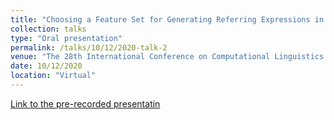 ```yaml
---
title: "Choosing a Feature Set for Generating Referring Expressions in Context"
collection: talks
type: "Oral presentation"
permalink: /talks/10/12/2020-talk-2
venue: "The 28th International Conference on Computational Linguistics (COLING2020) "
date: 10/12/2020
location: "Virtual"
---
```

[Link to the pre-recorded presentatin](https://github.com/fsame/fsame.github.io/blob/master/files/zoom_0.mp4)

